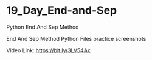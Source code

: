 # 19_Day_End-and-Sep
Python End And Sep Method

End And Sep Method Python Files
practice screenshots

Video Link: https://bit.ly/3LV54Ax
